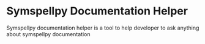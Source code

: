 # Symspellpy Documentation Helper

Symspellpy documentation helper is a tool to help developer to ask anything about symspellpy documentation
